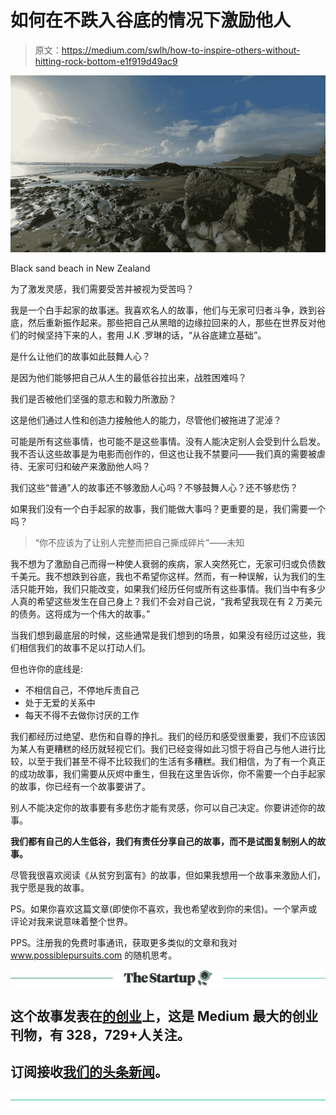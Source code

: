 # 如何在不跌入谷底的情况下激励他人

> 原文：<https://medium.com/swlh/how-to-inspire-others-without-hitting-rock-bottom-e1f919d49ac9>

![](img/dbd6f69b3785123613bcf1413775fb97.png)

Black sand beach in New Zealand

为了激发灵感，我们需要受苦并被视为受苦吗？

我是一个白手起家的故事迷。我喜欢名人的故事，他们与无家可归者斗争，跌到谷底，然后重新振作起来。那些把自己从黑暗的边缘拉回来的人，那些在世界反对他们的时候坚持下来的人，套用 J.K .罗琳的话，“从谷底建立基础”。

是什么让他们的故事如此鼓舞人心？

是因为他们能够把自己从人生的最低谷拉出来，战胜困难吗？

我们是否被他们坚强的意志和毅力所激励？

这是他们通过人性和创造力接触他人的能力，尽管他们被拖进了泥淖？

可能是所有这些事情，也可能不是这些事情。没有人能决定别人会受到什么启发。我不否认这些故事是为电影而创作的，但这也让我不禁要问——我们真的需要被虐待、无家可归和破产来激励他人吗？

我们这些“普通”人的故事还不够激励人心吗？不够鼓舞人心？还不够悲伤？

如果我们没有一个白手起家的故事，我们能做大事吗？更重要的是，我们需要一个吗？

> “你不应该为了让别人完整而把自己撕成碎片”——未知

我不想为了激励自己而得一种使人衰弱的疾病，家人突然死亡，无家可归或负债数千美元。我不想跌到谷底，我也不希望你这样。然而，有一种误解，认为我们的生活只能开始，我们只能改变，如果我们经历任何或所有这些事情。我们当中有多少人真的希望这些发生在自己身上？我们不会对自己说，“我希望我现在有 2 万美元的债务。这将成为一个伟大的故事。”

当我们想到最底层的时候，这些通常是我们想到的场景，如果没有经历过这些，我们相信我们的故事不足以打动人们。

但也许你的底线是:

*   不相信自己，不停地斥责自己
*   处于无爱的关系中
*   每天不得不去做你讨厌的工作

我们都经历过绝望、悲伤和自尊的挣扎。我们的经历和感受很重要，我们不应该因为某人有更糟糕的经历就轻视它们。我们已经变得如此习惯于将自己与他人进行比较，以至于我们甚至不得不比较我们的生活有多糟糕。我们相信，为了有一个真正的成功故事，我们需要从灰烬中重生，但我在这里告诉你，你不需要一个白手起家的故事，你已经有一个故事要讲了。

别人不能决定你的故事要有多悲伤才能有灵感，你可以自己决定。你要讲述你的故事。

**我们都有自己的人生低谷，我们有责任分享自己的故事，而不是试图复制别人的故事。**

尽管我很喜欢阅读《从贫穷到富有》的故事，但如果我想用一个故事来激励人们，我宁愿是我的故事。

PS。如果你喜欢这篇文章(即使你不喜欢，我也希望收到你的来信)。一个掌声或评论对我来说意味着整个世界。

PPS。注册我的免费时事通讯，获取更多类似的文章和我对 www.possiblepursuits.com 的随机思考。

[![](img/308a8d84fb9b2fab43d66c117fcc4bb4.png)](https://medium.com/swlh)

## 这个故事发表在[的创业](https://medium.com/swlh)上，这是 Medium 最大的创业刊物，有 328，729+人关注。

## 订阅接收[我们的头条新闻](http://growthsupply.com/the-startup-newsletter/)。

[![](img/b0164736ea17a63403e660de5dedf91a.png)](https://medium.com/swlh)